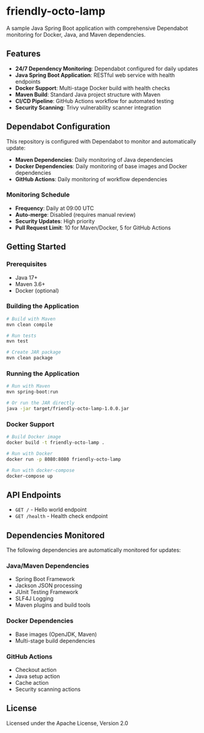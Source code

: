 # friendly-octo-lamp

A sample Java Spring Boot application with comprehensive Dependabot monitoring for Docker, Java, and Maven dependencies.

## Features

- **24/7 Dependency Monitoring**: Dependabot configured for daily updates
- **Java Spring Boot Application**: RESTful web service with health endpoints
- **Docker Support**: Multi-stage Docker build with health checks
- **Maven Build**: Standard Java project structure with Maven
- **CI/CD Pipeline**: GitHub Actions workflow for automated testing
- **Security Scanning**: Trivy vulnerability scanner integration

## Dependabot Configuration

This repository is configured with Dependabot to monitor and automatically update:

- **Maven Dependencies**: Daily monitoring of Java dependencies
- **Docker Dependencies**: Daily monitoring of base images and Docker dependencies  
- **GitHub Actions**: Daily monitoring of workflow dependencies

### Monitoring Schedule
- **Frequency**: Daily at 09:00 UTC
- **Auto-merge**: Disabled (requires manual review)
- **Security Updates**: High priority
- **Pull Request Limit**: 10 for Maven/Docker, 5 for GitHub Actions

## Getting Started

### Prerequisites
- Java 17+
- Maven 3.6+
- Docker (optional)

### Building the Application

```bash
# Build with Maven
mvn clean compile

# Run tests
mvn test

# Create JAR package
mvn clean package
```

### Running the Application

```bash
# Run with Maven
mvn spring-boot:run

# Or run the JAR directly
java -jar target/friendly-octo-lamp-1.0.0.jar
```

### Docker Support

```bash
# Build Docker image
docker build -t friendly-octo-lamp .

# Run with Docker
docker run -p 8080:8080 friendly-octo-lamp

# Run with docker-compose
docker-compose up
```

## API Endpoints

- `GET /` - Hello world endpoint
- `GET /health` - Health check endpoint

## Dependencies Monitored

The following dependencies are automatically monitored for updates:

### Java/Maven Dependencies
- Spring Boot Framework
- Jackson JSON processing
- JUnit Testing Framework
- SLF4J Logging
- Maven plugins and build tools

### Docker Dependencies
- Base images (OpenJDK, Maven)
- Multi-stage build dependencies

### GitHub Actions
- Checkout action
- Java setup action
- Cache action
- Security scanning actions

## License

Licensed under the Apache License, Version 2.0
